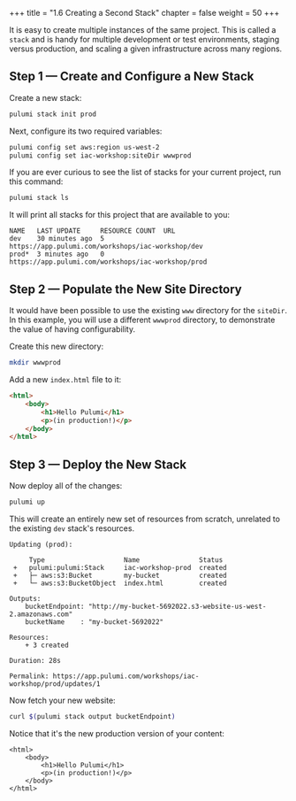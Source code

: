 +++
title = "1.6 Creating a Second Stack"
chapter = false
weight = 50
+++

It is easy to create multiple instances of the same project. This is called a `stack` and is handy for multiple development or test environments, staging versus production, and scaling a given infrastructure across many regions.

## Step 1 &mdash; Create and Configure a New Stack

Create a new stack:

```bash
pulumi stack init prod
```

Next, configure its two required variables:

```bash
pulumi config set aws:region us-west-2
pulumi config set iac-workshop:siteDir wwwprod
```

If you are ever curious to see the list of stacks for your current project, run this command:

```bash
pulumi stack ls
```

It will print all stacks for this project that are available to you:

```
NAME   LAST UPDATE     RESOURCE COUNT  URL
dev    30 minutes ago  5               https://app.pulumi.com/workshops/iac-workshop/dev
prod*  3 minutes ago   0               https://app.pulumi.com/workshops/iac-workshop/prod
```

## Step 2 &mdash; Populate the New Site Directory

It would have been possible to use the existing `www` directory for the `siteDir`. In this example, you will use a different `wwwprod` directory, to demonstrate the value of having configurability.

Create this new directory:

```bash
mkdir wwwprod
```

Add a new `index.html` file to it:

```html
<html>
    <body>
        <h1>Hello Pulumi</h1>
        <p>(in production!)</p>
    </body>
</html>
```

## Step 3 &mdash; Deploy the New Stack

Now deploy all of the changes:

```bash
pulumi up
```

This will create an entirely new set of resources from scratch, unrelated to the existing `dev` stack's resources.

```
Updating (prod):

     Type                    Name               Status
 +   pulumi:pulumi:Stack     iac-workshop-prod  created
 +   ├─ aws:s3:Bucket        my-bucket          created
 +   └─ aws:s3:BucketObject  index.html         created

Outputs:
    bucketEndpoint: "http://my-bucket-5692022.s3-website-us-west-2.amazonaws.com"
    bucketName    : "my-bucket-5692022"

Resources:
    + 3 created

Duration: 28s

Permalink: https://app.pulumi.com/workshops/iac-workshop/prod/updates/1
```

Now fetch your new website:

```bash
curl $(pulumi stack output bucketEndpoint)
```

Notice that it's the new production version of your content:

```
<html>
    <body>
        <h1>Hello Pulumi</h1>
        <p>(in production!)</p>
    </body>
</html>
```
